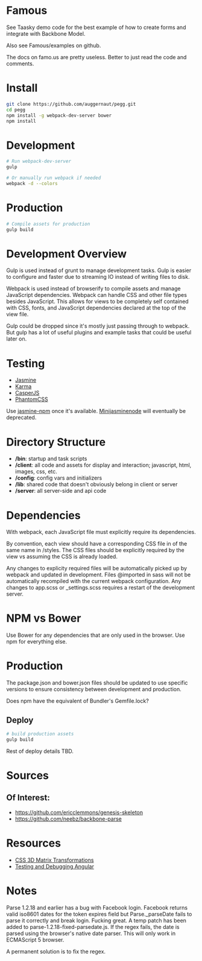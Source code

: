 # Famous

See Taasky demo code for the best example of how to create forms and integrate with Backbone Model.

Also see Famous/examples on github.

The docs on famo.us are pretty useless. Better to just read the code and comments.



# Install

```bash
git clone https://github.com/auggernaut/pegg.git
cd pegg
npm install -g webpack-dev-server bower
npm install
```

# Development

```bash
# Run webpack-dev-server
gulp

# Or manually run webpack if needed
webpack -d --colors
```

# Production

```bash
# Compile assets for production
gulp build
```


# Development Overview

Gulp is used instead of grunt to manage development tasks.
Gulp is easier to configure and faster due to streaming IO instead of writing files to disk.

Webpack is used instead of browserify to compile assets and manage JavaScript dependencies.
Webpack can handle CSS and other file types besides JavaScript. This allows for views to be
completely self contained with CSS, fonts, and JavaScript dependencies declared at the top
of the view file.

Gulp could be dropped since it's mostly just passing through to webpack. But gulp has a lot
of useful plugins and example tasks that could be useful later on.


# Testing

* [Jasmine](http://jasmine.github.io/)
* [Karma](http://karma-runner.github.io/0.12/index.html)
* [CasperJS](http://casperjs.org/)
* [PhantomCSS](https://github.com/Huddle/PhantomCSS)

Use [jasmine-npm](https://github.com/pivotal/jasmine-npm) once it's available.
[Minijasminenode](https://github.com/juliemr/minijasminenode/issues/9) will eventually be deprecated.


# Directory Structure

* **/bin**: startup and task scripts
* **/client**: all code and assets for display and interaction; javascript, html, images, css, etc.
* **/config**: config vars and initializers
* **/lib**: shared code that doesn't obviously belong in client or server
* **/server**: all server-side and api code


# Dependencies

With webpack, each JavaScript file must explicitly require its dependencies.

By convention, each view should have a corresponding CSS file in of the same name in /styles.
The CSS files should be explicitly required by the view vs assuming the CSS is already loaded.

Any changes to explicity required files will be automatically picked up by webpack and updated
in development. Files @imported in sass will not be automatically recompiled with the current
webpack configuration. Any changes to app.scss or _settings.scss requires a restart of the
development server.


# NPM vs Bower

Use Bower for any dependencies that are only used in the browser. Use npm for everything else.



# Production

The package.json and bower.json files should be updated to use specific versions to ensure
consistency between development and production.

Does npm have the equivalent of Bundler's Gemfile.lock?

## Deploy

```bash
# build production assets
gulp build
```

Rest of deploy details TBD.


# Sources

## Of Interest:

* https://github.com/ericclemmons/genesis-skeleton
* https://github.com/neebz/backbone-parse


# Resources

* [CSS 3D Matrix Transformations](http://www.eleqtriq.com/2010/05/css-3d-matrix-transformations/)
* [Testing and Debugging Angular](http://www.yearofmoo.com/2013/09/advanced-testing-and-debugging-in-angularjs.html)

# Notes

Parse 1.2.18 and earlier has a bug with Facebook login. Facebook returns valid iso8601 dates for
the token expires field but Parse._parseDate fails to parse it correctly and break login. Fucking great.
A temp patch has been added to parse-1.2.18-fixed-parsedate.js. If the regex fails, the date is parsed
using the browser's native date parser. This will only work in ECMAScript 5 browser.

A permanent solution is to fix the regex.







